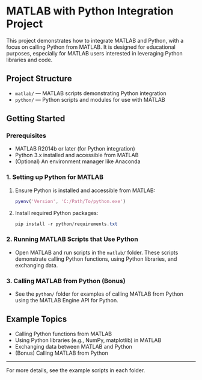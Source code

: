 # MATLAB with Python Integration Project

This project demonstrates how to integrate MATLAB and Python, with a focus on calling Python from MATLAB. It is designed for educational purposes, especially for MATLAB users interested in leveraging Python libraries and code.

## Project Structure

- `matlab/` — MATLAB scripts demonstrating Python integration
- `python/` — Python scripts and modules for use with MATLAB

## Getting Started

### Prerequisites
- MATLAB R2014b or later (for Python integration)
- Python 3.x installed and accessible from MATLAB
- (Optional) An environment manager like Anaconda

### 1. Setting up Python for MATLAB

1. Ensure Python is installed and accessible from MATLAB:
   ```matlab
   pyenv('Version', 'C:/Path/To/python.exe')
   ```
2. Install required Python packages:
   ```powershell
   pip install -r python/requirements.txt
   ```

### 2. Running MATLAB Scripts that Use Python

- Open MATLAB and run scripts in the `matlab/` folder. These scripts demonstrate calling Python functions, using Python libraries, and exchanging data.

### 3. Calling MATLAB from Python (Bonus)

- See the `python/` folder for examples of calling MATLAB from Python using the MATLAB Engine API for Python.

## Example Topics
- Calling Python functions from MATLAB
- Using Python libraries (e.g., NumPy, matplotlib) in MATLAB
- Exchanging data between MATLAB and Python
- (Bonus) Calling MATLAB from Python

---

For more details, see the example scripts in each folder.
